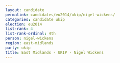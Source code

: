 ```yaml
---
layout: candidate
permalink: candidates/eu2014/ukip/nigel-wickens/
categories: candidate ukip
election: eu2014
list-rank: 4
list-rank-ordinal: 4th
person: nigel-wickens
region: east-midlands
party: ukip
title: East Midlands - UKIP - Nigel Wickens
---
```

